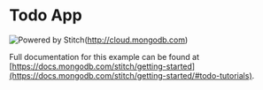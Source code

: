 # Todo App


![Powered by Stitch](http://badge.learnstitch.com/?appid=todo_web_app-bmure)(http://cloud.mongodb.com)


Full documentation for this example can be found at [https://docs.mongodb.com/stitch/getting-started](https://docs.mongodb.com/stitch/getting-started/#todo-tutorials).
